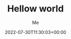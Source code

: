 ---
title: "Hellow world"
date: 2022-07-30T11:30:03+00:00
weight: 1
aliases: ["/test"]
tags: ["test"]
author: "Me"
editPost:
    URL: "https://github.com/s7r7v/s7r7v.github.io/content"
    Text: "Suggest Changes" # edit text
    appendFilePath: true # to append file path to Edit link
---